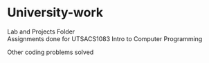 # University-work

Lab and Projects Folder  
Assignments done for UTSACS1083 Intro to Computer Programming

Other coding problems solved
